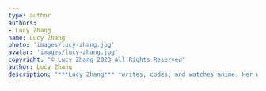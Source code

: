 ```yaml
---
type: author
authors:
- Lucy Zhang
name: Lucy Zhang
photo: 'images/lucy-zhang.jpg'
avatar: 'images/lucy-zhang.jpg'
copyright: "© Lucy Zhang 2023 All Rights Reserved"
author: Lucy Zhang
description: "***Lucy Zhang*** *writes, codes, and watches anime. Her work has appeared in* CRAFT, The Spectacle, Redivider, *and elsewhere. She is the author of the chapbooks* HOLLOWED *(Thirty West Publishing) and* ABSORPTION *(Harbor Review). Find her at [lucyzhang.tech](https://lucyzhang.tech) or on Twitter [@Dango_Ramen](https://twitter.com/Dango_Ramen).*"
---
```


